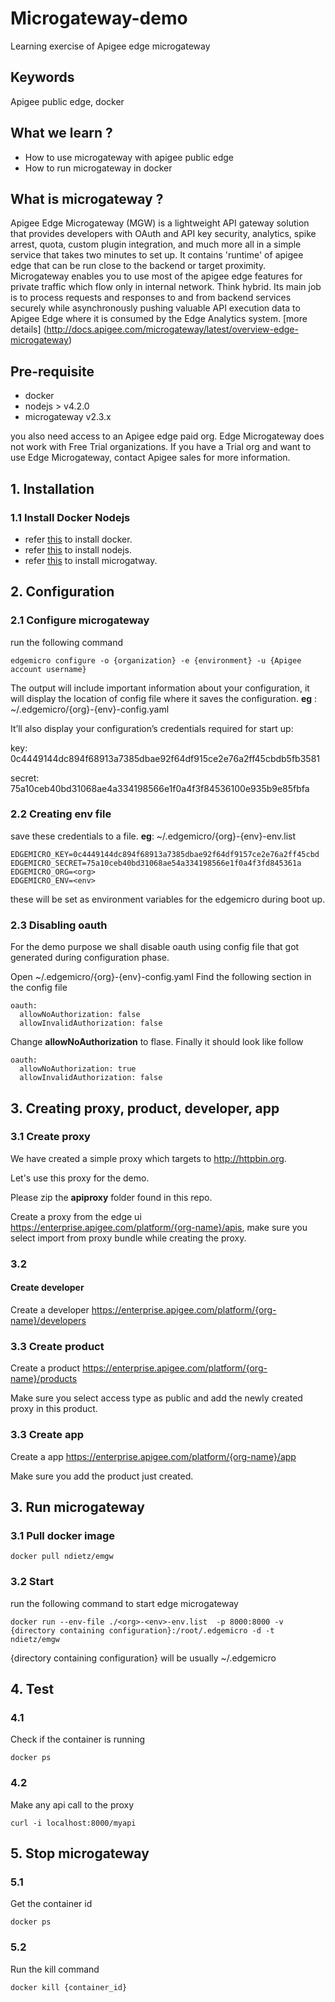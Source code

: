# Microgateway-demo
Learning exercise of Apigee edge microgateway

## Keywords
Apigee public edge, docker

## What we learn ?
- How to use microgateway with apigee public edge
- How to run microgateway in docker 


## What is microgateway ?

Apigee Edge Microgateway (MGW) is a lightweight API gateway solution that provides developers with OAuth and API key security, analytics, spike arrest, quota, custom plugin integration, and much more all in a simple service that takes two minutes to set up. It contains 'runtime' of apigee edge that can be run close to the backend or target proximity. Microgateway enables you to use most of the apigee edge features for private traffic which flow only in internal network. Think hybrid. Its main job is to process requests and responses to and from backend services securely while asynchronously pushing valuable API execution data to Apigee Edge where it is consumed by the Edge Analytics system. [more details] (http://docs.apigee.com/microgateway/latest/overview-edge-microgateway)

## Pre-requisite
- docker
- nodejs > v4.2.0
- microgateway v2.3.x

you also need access to an Apigee edge paid org. Edge Microgateway does not work with Free Trial organizations. If you have a Trial org and want to use Edge Microgateway, contact Apigee sales for more information. 

## 1. Installation
### 1.1 Install Docker Nodejs

- refer [this](https://docs.docker.com/engine/installation/) to install docker.
- refer [this](https://nodejs.org/en/download/) to install nodejs.
- refer [this](http://docs.apigee.com/microgateway/latest/installing-edge-microgateway) to install microgatway.

## 2. Configuration
### 2.1 Configure microgateway
run the following command

``` 
edgemicro configure -o {organization} -e {environment} -u {Apigee account username}
```

The output will include important information about your configuration, it will display the location of config file where it saves the configuration. **eg** : ~/.edgemicro/{org}-{env}-config.yaml

It’ll also display your configuration’s credentials required for start up:

key: 0c4449144dc894f68913a7385dbae92f64df915ce2e76a2ff45cbdb5fb3581

secret: 75a10ceb40bd31068ae4a334198566e1f0a4f3f84536100e935b9e85fbfa

### 2.2 Creating env file
save these credentials to a file. **eg**: ~/.edgemicro/{org}-{env}-env.list

```
EDGEMICRO_KEY=0c4449144dc894f68913a7385dbae92f64df9157ce2e76a2ff45cbd
EDGEMICRO_SECRET=75a10ceb40bd31068ae54a334198566e1f0a4f3fd845361a
EDGEMICRO_ORG=<org>
EDGEMICRO_ENV=<env>
```

these will be set as environment variables for the edgemicro during boot up.

### 2.3 Disabling oauth

For the demo purpose we shall disable oauth using config file that got generated during configuration phase.

Open ~/.edgemicro/{org}-{env}-config.yaml
Find the following section in the config file
```
oauth:
  allowNoAuthorization: false
  allowInvalidAuthorization: false
```
Change **allowNoAuthorization** to flase. Finally it should look like follow
```
oauth:
  allowNoAuthorization: true
  allowInvalidAuthorization: false
```

## 3. Creating proxy, product, developer, app
### 3.1 Create proxy
We have created a simple proxy which targets to http://httpbin.org.

Let's use this proxy for the demo.

Please zip the **apiproxy** folder found in this repo.

Create a proxy from the edge ui https://enterprise.apigee.com/platform/{org-name}/apis, make sure you select import from proxy bundle while creating the proxy.

### 3.2
#### Create developer
Create a developer https://enterprise.apigee.com/platform/{org-name}/developers

### 3.3 Create product
Create a product https://enterprise.apigee.com/platform/{org-name}/products

Make sure you select access type as public and add the newly created proxy in this product.

### 3.3 Create app
Create a app https://enterprise.apigee.com/platform/{org-name}/app

Make sure you add the product just created.

## 3. Run microgateway
### 3.1 Pull docker image
```
docker pull ndietz/emgw
```

### 3.2 Start
run the following command to start edge microgateway
```
docker run --env-file ./<org>-<env>-env.list  -p 8000:8000 -v {directory containing configuration}:/root/.edgemicro -d -t ndietz/emgw
```

{directory containing configuration} will be usually ~/.edgemicro

## 4. Test
### 4.1
Check if the container is running
```
docker ps
```

### 4.2
Make any api call to the proxy
```
curl -i localhost:8000/myapi
```

## 5. Stop microgateway
### 5.1
Get the container id
```
docker ps
```

### 5.2
Run the kill command
```
docker kill {container_id}
```
